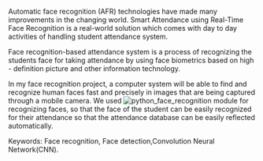 
Automatic face recognition (AFR) technologies
have made many improvements in the changing world. Smart
Attendance using Real-Time Face Recognition is a real-world
solution which comes with day to day activities of handling
student attendance system. 

Face recognition-based attendance system is a process of recognizing 
the students face for taking attendance by using face biometrics based 
on high - definition picture and other information technology.

In my face recognition project, a computer system will be able to find and
recognize human faces fast and precisely in images that are being captured 
through a mobile camera. We used ![python_face_recognition](https://pypi.org/project/face-recognition/) module for recognizing faces,
so that the face of the student can be easily recognized for their 
attendance so that the attendance database can be easily reflected automatically.

Keywords: Face recognition, Face detection,Convolution Neural Network(CNN).
